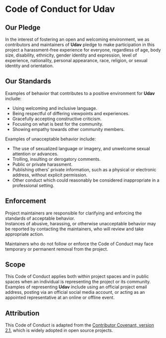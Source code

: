 # Code of Conduct for Udav

## Our Pledge

In the interest of fostering an open and welcoming environment, we as contributors and maintainers of **Udav** pledge to make participation in this project a harassment-free experience for everyone, regardless of age, body size, disability, ethnicity, gender identity and expression, level of experience, nationality, personal appearance, race, religion, or sexual identity and orientation.

## Our Standards

Examples of behavior that contributes to a positive environment for **Udav** include:

- Using welcoming and inclusive language.
- Being respectful of differing viewpoints and experiences.
- Gracefully accepting constructive criticism.
- Focusing on what is best for the community.
- Showing empathy towards other community members.

Examples of unacceptable behavior include:

- The use of sexualized language or imagery, and unwelcome sexual attention or advances.
- Trolling, insulting or derogatory comments.
- Public or private harassment.
- Publishing others' private information, such as a physical or electronic address, without explicit permission.
- Other conduct which could reasonably be considered inappropriate in a professional setting.

## Enforcement

Project maintainers are responsible for clarifying and enforcing the standards of acceptable behavior.  
Instances of abusive, harassing, or otherwise unacceptable behavior may be reported by contacting the maintainers, who will review and take appropriate action.

Maintainers who do not follow or enforce the Code of Conduct may face temporary or permanent removal from the project.

## Scope

This Code of Conduct applies both within project spaces and in public spaces when an individual is representing the project or its community. Examples of representing **Udav** include using an official project email address, posting via an official social media account, or acting as an appointed representative at an online or offline event.

## Attribution

This Code of Conduct is adapted from the [Contributor Covenant, version 2.1](https://www.contributor-covenant.org/version/2/1/code_of_conduct/), which is widely adopted in open source projects.
